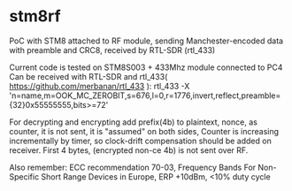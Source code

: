 # stm8rf
PoC with STM8 attached to RF module, sending Manchester-encoded data with preamble and CRC8, received by RTL-SDR (rtl_433)

Current code is tested on STM8S003 + 433Mhz module connected to PC4
Can be received with RTL-SDR and rtl_433( https://github.com/merbanan/rtl_433 ):
rtl_433 -X 'n=name,m=OOK_MC_ZEROBIT,s=676,l=0,r=1776,invert,reflect,preamble={32}0x55555555,bits>=72'

For decrypting and encrypting add prefix(4b) to plaintext, nonce, as counter, it is not sent, it is "assumed" on both sides, 
Counter is increasing incrementally by timer, so clock-drift compensation should be added on receiver.
First 4 bytes, (encrypted non-ce 4b) is not sent over RF.

Also remember:
ECC recommendation 70-03, Frequency Bands For Non-Specific Short Range Devices in Europe, ERP +10dBm, <10% duty cycle
